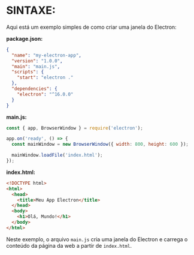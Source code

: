 # SINTAXE:
Aqui está um exemplo simples de como criar uma janela do Electron:

**package.json:**
```json
{
  "name": "my-electron-app",
  "version": "1.0.0",
  "main": "main.js",
  "scripts": {
    "start": "electron ."
  },
  "dependencies": {
    "electron": "^16.0.0"
  }
}
```

**main.js:**
```javascript
const { app, BrowserWindow } = require('electron');

app.on('ready', () => {
  const mainWindow = new BrowserWindow({ width: 800, height: 600 });

  mainWindow.loadFile('index.html');
});
```

**index.html:**
```html
<!DOCTYPE html>
<html>
  <head>
    <title>Meu App Electron</title>
  </head>
  <body>
    <h1>Olá, Mundo!</h1>
  </body>
</html>
```

Neste exemplo, o arquivo `main.js` cria uma janela do Electron e carrega o conteúdo da página da web a partir de `index.html`.
 